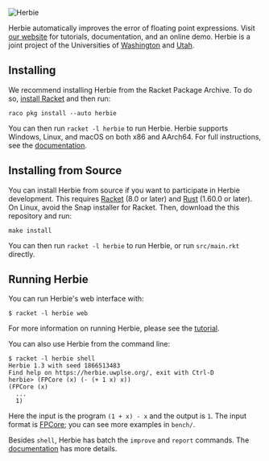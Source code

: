 ![Herbie](logo.png)


Herbie automatically improves the error of floating point expressions.
Visit [our website](https://herbie.uwplse.org) for tutorials,
documentation, and an online demo. Herbie is a joint project of the
Universities of [Washington](https://uwplse.org) and
[Utah](https://cpu.cs.utah.edu).

## Installing

We recommend installing Herbie from the Racket Package Archive. To do
so, [install Racket](https://download.racket-lang.org/) and then run:

    raco pkg install --auto herbie

You can then run `racket -l herbie` to run Herbie. Herbie supports
Windows, Linux, and macOS on both x86 and AArch64. For full
instructions, see the
[documentation](https://herbie.uwplse.org/doc/latest/installing.html).

## Installing from Source

You can install Herbie from source if you want to participate in
Herbie development. This requires
[Racket](https://download.racket-lang.org/) (8.0 or later) and
[Rust](https://www.rust-lang.org/tools/install) (1.60.0 or later).
On Linux, avoid the Snap installer for Racket. Then, download the
this repository and run:

    make install

You can then run `racket -l herbie` to run Herbie, or run
`src/main.rkt` directly.

## Running Herbie

You can run Herbie's web interface with:

    $ racket -l herbie web

For more information on running Herbie, please see the
[tutorial](https://herbie.uwplse.org/doc/latest/using-web.html).

You can also use Herbie from the command line:

    $ racket -l herbie shell
    Herbie 1.3 with seed 1866513483
    Find help on https://herbie.uwplse.org/, exit with Ctrl-D
    herbie> (FPCore (x) (- (+ 1 x) x))
    (FPCore (x)
      ...
      1)

Here the input is the program `(1 + x) - x` and the output is `1`. The
input format is [FPCore](https://fpbench.org/spec/fpcore-1.2.html);
you can see more examples in `bench/`.

Besides `shell`, Herbie has batch the `improve` and `report` commands.
The [documentation](https://herbie.uwplse.org/doc/latest/options.html)
has more details.
